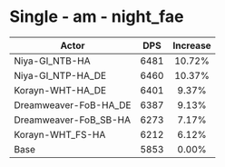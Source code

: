 # Single - am - night_fae
| Actor | DPS | Increase |
|---|:---:|:---:|
|Niya-GI_NTB-HA|6481|10.72%|
|Niya-GI_NTP-HA_DE|6460|10.37%|
|Korayn-WHT-HA_DE|6401|9.37%|
|Dreamweaver-FoB-HA_DE|6387|9.13%|
|Dreamweaver-FoB_SB-HA|6273|7.17%|
|Korayn-WHT_FS-HA|6212|6.12%|
|Base|5853|0.00%|
